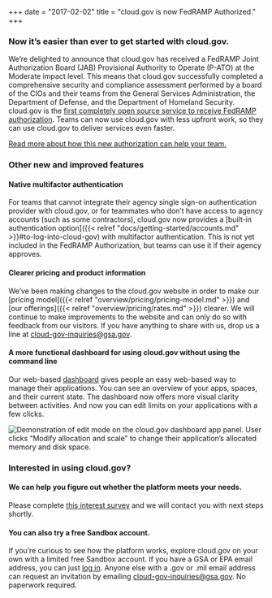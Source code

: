 +++
date = "2017-02-02"
title = "cloud.gov is now FedRAMP Authorized."
+++

### Now it’s easier than ever to get started with cloud.gov.
We’re delighted to announce that cloud.gov has received a FedRAMP Joint Authorization Board (JAB) Provisional Authority to Operate (P-ATO) at the Moderate impact level. This means that cloud.gov successfully completed a comprehensive security and compliance assessment performed by a board of the CIOs and their teams from the General Services Administration, the Department of Defense, and the Department of Homeland Security. cloud.gov is the [first completely open source service to receive FedRAMP authorization](https://gsablogs.gsa.gov/gsablog/2017/02/02/cloud-gov-becomes-first-fully-open-source-fedramp-solution/). Teams can now use cloud.gov with less upfront work, so they can use cloud.gov to deliver services even faster.

[Read more about how this new authorization can help your team.](https://18f.gsa.gov/2017/02/02/cloud-gov-is-now-fedramp-authorized/)
<!--more-->

### Other new and improved features

#### Native multifactor authentication
For teams that cannot integrate their agency single sign-on authentication provider with cloud.gov, or for teammates who don’t have access to agency accounts (such as some contractors), cloud.gov now provides a [built-in authentication option]({{< relref "docs/getting-started/accounts.md" >}}#to-log-into-cloud-gov) with multifactor authentication. This is not yet included in the FedRAMP Authorization, but teams can use it if their agency approves.

#### Clearer pricing and product information
We’ve been making changes to the cloud.gov website in order to make our [pricing model]({{< relref "overview/pricing/pricing-model.md" >}}) and [our offerings]({{< relref "overview/pricing/rates.md" >}}) clearer. We will continue to make improvements to the website and can only do so with feedback from our visitors. If you have anything to share with us, drop us a line at cloud-gov-inquiries@gsa.gov.

#### A more functional dashboard for using cloud.gov without using the command line
Our web-based [dashboard](https://dashboard.fr.cloud.gov/) gives people an easy web-based way to manage their applications. You can see an overview of your apps, spaces, and their current state. The dashboard now offers more visual clarity between activities. And now you can edit limits on your applications with a few clicks.

![Demonstration of edit mode on the cloud.gov dashboard app panel. User clicks “Modify allocation and scale” to change their application’s allocated memory and disk space.](/img/cloud-gov_editapplimits.gif "Editing app limits in the dashboard")

### Interested in using cloud.gov?

#### We can help you figure out whether the platform meets your needs.
Please complete [this interest survey](https://docs.google.com/a/gsa.gov/forms/d/e/1FAIpQLSevZfuJ_4KE-MZlm9gttYfsXQp0PJL7OR6k6LbZ9XnFn-oA6g/viewform) and we will contact you with next steps shortly.

#### You can also try a free Sandbox account.
If you’re curious to see how the platform works, explore cloud.gov on your own with a limited free Sandbox account. If you have a GSA or EPA email address, you can just [log in](https://login.fr.cloud.gov/). Anyone else with a .gov or .mil email address can request an invitation by emailing cloud-gov-inquiries@gsa.gov. No paperwork required.
